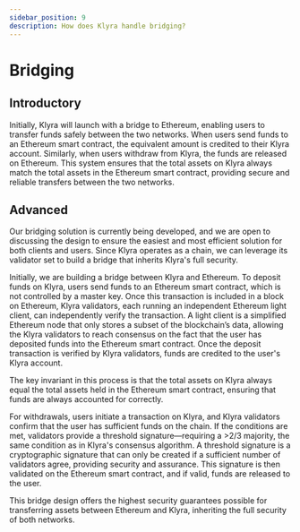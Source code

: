 ```yaml
---
sidebar_position: 9
description: How does Klyra handle bridging?
---
```


# Bridging

## Introductory
Initially, Klyra will launch with a bridge to Ethereum, enabling users to transfer funds safely between the two networks. When users send funds to an Ethereum smart contract, the equivalent amount is credited to their Klyra account. Similarly, when users withdraw from Klyra, the funds are released on Ethereum. This system ensures that the total assets on Klyra always match the total assets in the Ethereum smart contract, providing secure and reliable transfers between the two networks.

## Advanced
Our bridging solution is currently being developed, and we are open to discussing the design to ensure the easiest and most efficient solution for both clients and users. Since Klyra operates as a chain, we can leverage its validator set to build a bridge that inherits Klyra's full security. 

Initially, we are building a bridge between Klyra and Ethereum. To deposit funds on Klyra, users send funds to an Ethereum smart contract, which is not controlled by a master key. Once this transaction is included in a block on Ethereum, Klyra validators, each running an independent Ethereum light client, can independently verify the transaction. A light client is a simplified Ethereum node that only stores a subset of the blockchain’s data, allowing the Klyra validators to reach consensus on the fact that the user has deposited funds into the Ethereum smart contract. Once the deposit transaction is verified by Klyra validators, funds are credited to the user's Klyra account. 

The key invariant in this process is that the total assets on Klyra always equal the total assets held in the Ethereum smart contract, ensuring that funds are always accounted for correctly.

For withdrawals, users initiate a transaction on Klyra, and Klyra validators confirm that the user has sufficient funds on the chain. If the conditions are met, validators provide a threshold signature—requiring a >2/3 majority, the same condition as in Klyra's consensus algorithm. A threshold signature is a cryptographic signature that can only be created if a sufficient number of validators agree, providing security and assurance. This signature is then validated on the Ethereum smart contract, and if valid, funds are released to the user.

This bridge design offers the highest security guarantees possible for transferring assets between Ethereum and Klyra, inheriting the full security of both networks.